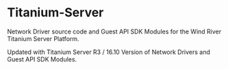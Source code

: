 # Titanium-Server

Network Driver source code and Guest API SDK Modules for the Wind River Titanium Server Platform.

Updated with Titanium Server R3 / 16.10 Version of Network Drivers and Guest API SDK Modules.

